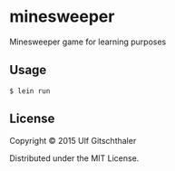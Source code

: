 # minesweeper

Minesweeper game for learning purposes

## Usage

    $ lein run

## License

Copyright © 2015 Ulf Gitschthaler

Distributed under the MIT License.
